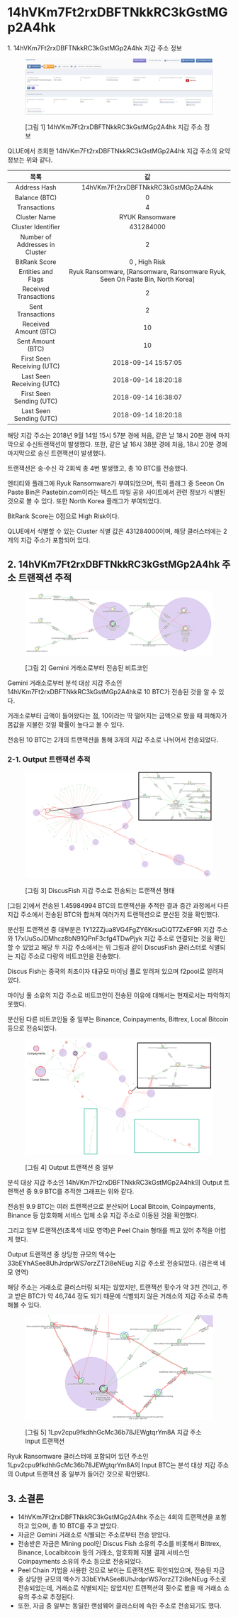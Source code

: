 # 14hVKm7Ft2rxDBFTNkkRC3kGstMGp2A4hk

1\. 14hVKm7Ft2rxDBFTNkkRC3kGstMGp2A4hk 지갑 주소 정보

<figure><img src="../.gitbook/assets/image (62).png" alt=""><figcaption><p>[그림 1] 14hVKm7Ft2rxDBFTNkkRC3kGstMGp2A4hk 지갑 주소 정보</p></figcaption></figure>

QLUE에서 조회한 14hVKm7Ft2rxDBFTNkkRC3kGstMGp2A4hk 지갑 주소의 요약 정보는 위와 같다.

|               목록               |                                        값                                        |
| :----------------------------: | :-----------------------------------------------------------------------------: |
|          Address Hash          |                        14hVKm7Ft2rxDBFTNkkRC3kGstMGp2A4hk                       |
|          Balance (BTC)         |                                        0                                        |
|          Transactions          |                                        4                                        |
|          Cluster Name          |                                 RYUK Ransomware                                 |
|       Cluster Identifier       |                                    431284000                                    |
| Number of Addresses in Cluster |                                        2                                        |
|          BitRank Score         |                                  0 , High Risk                                  |
|       Entities and Flags       | Ryuk Ransomware, \[Ransomware, Ransomware Ryuk, Seen On Paste Bin, North Korea] |
|      Received Transactions     |                                        2                                        |
|        Sent Transactions       |                                        2                                        |
|      Received Amount (BTC)     |                                        10                                       |
|        Sent Amount (BTC)       |                                        10                                       |
|   First Seen Receiving (UTC)   |                               2018-09-14 15:57:05                               |
|    Last Seen Receiving (UTC)   |                               2018-09-14 18:20:18                               |
|    First Seen Sending (UTC)    |                               2018-09-14 16:38:07                               |
|     Last Seen Sending (UTC)    |                               2018-09-14 18:20:18                               |

해당 지갑 주소는 2018년 9월 14일 15시 57분 경에 처음, 같은 날 18시 20분 경에 마지막으로 수신트랜잭션이 발생했다. 또한, 같은 날 16시 38분 경에 처음, 18시 20분 경에 마지막으로 송신 트랜잭션이 발생했다.

트랜잭션은 송·수신 각 2회씩 총 4번 발생했고, 총 10 BTC를 전송했다.

엔티티와 플래그에 Ryuk Ransomware가 부여되었으며, 특히 플래그 중 Seeon On Paste Bin은 Pastebin.com이라는 텍스트 파일 공유 사이트에서 관련 정보가 식별된 것으로 볼 수 있다. 또한 North Korea 플래그가 부여되었다.

BitRank Score는 0점으로 High Risk이다.

QLUE에서 식별할 수 있는 Cluster 식별 값은 431284000이며, 해당 클러스터에는 2개의 지갑 주소가 포함되어 있다.

## 2. 14hVKm7Ft2rxDBFTNkkRC3kGstMGp2A4hk 주소 트랜잭션 추적

<figure><img src="../.gitbook/assets/image (64).png" alt=""><figcaption><p>[그림 2] Gemini 거래소로부터 전송된 비트코인</p></figcaption></figure>

Gemini 거래소로부터 분석 대상 지갑 주소인 14hVKm7Ft2rxDBFTNkkRC3kGstMGp2A4hk로 10 BTC가 전송된 것을 알 수 있다.

거래소로부터 금액이 들어왔다는 점, 10이라는 딱 떨어지는 금액으로 봤을 때 피해자가 몸값을 지불한 것일 확률이 높다고 볼 수 있다.

전송된 10 BTC는 2개의 트랜잭션을 통해 3개의 지갑 주소로 나뉘어서 전송되었다.

### 2-1. Output 트랜잭션 추적

<figure><img src="../.gitbook/assets/image (11) (1).png" alt=""><figcaption><p>[그림 3] DiscusFish 지갑 주소로 전송되는 트랜잭션 형태</p></figcaption></figure>

\[그림 2]에서 전송된 1.45984994 BTC의 트랜잭션을 추적한 결과 중간 과정에서 다른 지갑 주소에서 전송된 BTC와 합쳐져 여러가지 트랜잭션으로 분산된 것을 확인했다.

분산된 트랜잭션 중 대부분은 1Y12ZZjua8VG4FgZY6KrsuCiQT7ZxEF9R 지갑 주소와 17xUuSoJDMhcz8bN91QPnF3cfg4TDwPjyk 지갑 주소로 연결되는 것을 확인할 수 있었고 해당 두 지갑 주소에서는 위 그림과 같이 DiscusFish 클러스터로 식별되는 지갑 주소로 다량의 비트코인을 전송했다.

Discus Fish는 중국의 최초이자 대규모 마이닝 풀로 알려져 있으며 f2pool로 알려져 있다.

마이닝 풀 소유의 지갑 주소로 비트코인이 전송된 이유에 대해서는 현재로서는 파악하지 못했다.

분산된 다른 비트코인들 중 일부는 Binance, Coinpayments, Bittrex, Local Bitcoin 등으로 전송되었다.

<figure><img src="../.gitbook/assets/image (25).png" alt=""><figcaption><p>[그림 4] Output 트랜잭션 중 일부</p></figcaption></figure>

분석 대상 지갑 주소인 14hVKm7Ft2rxDBFTNkkRC3kGstMGp2A4hk의 Output 트랜잭션 중 9.9 BTC를 추적한 그래프는 위와 같다.

전송된 9.9 BTC는 여러 트랜잭션으로 분산되어 Local Bitcoin, Coinpayments, Binance 등 암호화폐 서비스 업체 소유 지갑 주소로 이동된 것을 확인했다.

그리고 일부 트랜잭션(초록색 네모 영역)은 Peel Chain 형태를 띄고 있어 추적을 어렵게 했다.

Output 트랜잭션 중 상당한 규모의 액수는 33bEYhASee8UhJrdprWS7orzZT2i8eNEug 지갑 주소로 전송되었다. (검은색 네모 영역)

해당 주소는 거래소로 클러스터링 되지는 않았지만, 트랜잭션 횟수가 약 3천 건이고, 주고 받은 BTC가 약 46,744 정도 되기 때문에 식별되지 않은 거래소의 지갑 주소로 추측해볼 수 있다.

<figure><img src="../.gitbook/assets/image (16) (1).png" alt=""><figcaption><p>[그림 5] 1Lpv2cpu9fkdhhGcMc36b78JEWgtqrYm8A 지갑 주소 Input 트랜잭션</p></figcaption></figure>

Ryuk Ransomware 클러스터에 포함되어 있던 주소인 1Lpv2cpu9fkdhhGcMc36b78JEWgtqrYm8A의 Input BTC는 분석 대상 지갑 주소의 Output 트랜잭션 중 일부가 들어간 것으로 확인됐다.

## 3. 소결론

* 14hVKm7Ft2rxDBFTNkkRC3kGstMGp2A4hk 주소는 4회의 트랜잭션을 포함하고 있으며, 총 10 BTC를 주고 받았다.
* 자금은 Gemini 거래소로 식별되는 주소로부터 전송 받았다.
* 전송받은 자금은 Mining pool인 Discus Fish 소유의 주소를 비롯해서 Bittrex, Binance, Localbitcoin 등의 거래소, 암호화폐 지불 결제 서비스인 Coinpayments 소유의 주소 등으로 전송되었다.
* Peel Chain 기법을 사용한 것으로 보이는 트랜잭션도 확인되었으며, 전송된 자금 중 상당한 규모의 액수가 33bEYhASee8UhJrdprWS7orzZT2i8eNEug 주소로 전송되었는데, 거래소로 식별되지는 않았지만 트랜잭션의 횟수로 봤을 때 거래소 소유의 주소로 추정된다.
* 또한, 자금 중 일부는 동일한 랜섬웨어 클러스터에 속한 주소로 전송되기도 했다.

